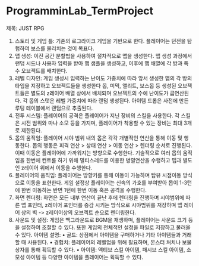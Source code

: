 # ProgramminLab_TermProject

제목: JUST RPG
1.	스토리 및 게임 틀: 기존의 로그라이크 게임을 기반으로 한다. 플레이어는 던전을 탐험하여 보스를 물리치는 것이 목표다.
2.	맵 생성: 이진 공간 분할법을 사용하여 절차적으로 맵을 생성한다. 맵 생성 과정에서 랜덤 시드나 사용자 입력을 받아 맵 샘플을 생성하고, 이후에 맵 배열에 각 방과 특수 오브젝트를 배치한다. 
3.	레벨 디자인: 게임 생성시 입력하는 난이도 가중치에 따라 앞서 생성한 맵의 각 방의 타입을 지정하고 오브젝트들을 생성한다 몹, 미믹, 앨리트, 보스몹 등 생성된 오브젝트들은 별도의 z레이어 배열 상에서 배치되며 오브젝트의 수에 난이도가 곱연산된다. 각 몹의 스탯은 레벨 가중치에 따라 랜덤 생성된다. 아이템 드롭은 사전에 만든 루팅 테이블에서 랜덤으로 추출된다.
4.	전투 시스템: 플레이어의 공격은 플레이어가 지닌 장비의 스킬을 사용한다. 각 스킬은 시전 범위와 마나 소모 등을 가지며, 플레이어가 착용할 수 있는 장비는 최대 3개로 제한된다.
5.	몹의 움직임: 플레이어 시야 범위 내의 몹은 각각 개별적인 연산을 통해 이동 및 행동한다. 몹의 행동은 피격 연산 > 상태 연산 > 이동 연산 > 렌더링 순서로 진행된다. 이때 이동은 플레이어에 가까워지는 방향으로 수행한다. 기술적으로 여러 몹의 움직임을 한번에 컨트롤 하기 위해 멀티스레드를 이용한 병렬연산을 수행하고 맵과 별도인 z레이어 위에서 이동을 수행한다.
6.	플레이어의 움직임: 플레이어는 방향키를 통해 이동이 가능하며 탑뷰 시점이동 방식으로 이동을 표현한다. 게임 설정상 플레이어는 신속의 가호를 부여받아 몹이 1-3턴에 한번 이동하는 반면 1턴에 한번 이동 혹은 공격을 수행한다.
7.	화면 렌더링: 화면은 모든 내부 연산이 끝난 후에 렌더링을 진행하며 시야범위에 따른 맵 포인터, z레이어 포인터를 증감 시키는 방식으로 시야범위를 저장하며 맵 레이어 상의 벽 -> z레이어상의 오브젝트 순으로 렌더링한다.
8.	사운드 및 설정: 게임은 백그라운드로 BGM을 재생하며, 플레이어는 사운드 크기 등을 설정하여 조절할 수 있다. 또한 게임의 전체적인 설정을 파일로 저장하고 불러올 수 있다.
아이템 설명:
•	골드: 상점에서 아이템을 구매하거나 기타 아이템들과 거래할 때 사용된다.
•	경험치: 플레이어의 레벨업을 위해 필요하며, 몬스터 처치나 보물상자를 통해 획득할 수 있다.
•	아이템: 액티브 스킬 아이템, 패시브 스킬 아이템, 소모성 아이템 등 다양한 아이템을 플레이어는 획득할 수 있다.  
